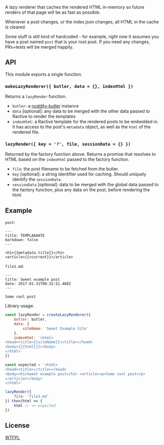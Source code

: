 A lazy renderer that caches the rendered HTML in-memory so future renders of that page will be as fast as possible.

Whenever a post changes, or the index.json changes, all HTML in the cache is cleared.

Some stuff is still kind of hardcoded - for example, right now it assumes you have a post named `post` that is your root post.  If you need any changes, PRs+tests will be merged happily.

## API

This module exports a single function.

### `makeLazyRenderer({ butler, data = {}, indexHtml })`

Returns a `lazyRender` function.

- `butler`: a [noddity-butler](https://github.com/TehShrike/noddity-butler) instance
- `data` [optional]: any data to be merged with the other data passed to Ractive to render the templates
- `indexHtml`: a Ractive template for the rendered posts to be embedded in.  It has access to the post's `metadata` object, as well as the `html` of the rendered file.

### `lazyRender({ key = '?', file, sessionData = {} })`

Returned by the factory function above.  Returns a promise that resolves to HTML based on the `indexHtml` passed to the factory function.

- `file`: the post filename to be fetched from the butler.
- `key` [optional]: a string identifier used for caching.  Should uniquely identify the `sessionData`.
- `sessionData` [optional]: data to be merged with the global data passed to the factory function, plus any data on the post, before rendering the html

## Example

<!-- js
require('ractive').DEBUG = false
const makeTestState = require('./test/helpers/test-state')

const createLazyRenderer = require('./')

const state = makeTestState()

state.retrieval.addPost('post', { title: 'TEMPLAAAATE', markdown: false }, '<h1>{{metadata.title}}</h1>\n<article>{{>current}}</article>')
state.retrieval.addPost('file1.md', { title: 'Sweet example post', date: new Date('2017-01-31T00:32:51.468Z') }, 'Some cool post')

const butler = state.butler
-->

`post`:
```
---
title: TEMPLAAAATE
markdown: false
---

<h1>{{metadata.title}}</h1>
<article>{{>current}}</article>
```

`file1.md`:
```
---
title: Sweet example post
date: 2017-01-31T00:32:51.468Z
---

Some cool post
```

Library usage:

```js
const lazyRender = createLazyRenderer({
	butler: butler,
	data: {
		siteName: 'Sweet Example Site'
	},
	indexHtml: `<html>
<head><title>{{siteName}}</title></head>
<body>{{{html}}}</body>
</html>`
})

const expected = `<html>
<head><title></title></head>
<body><h1>Sweet example post</h1> <article><p>Some cool post</p>
</article></body>
</html>`

lazyRender({
	file: 'file1.md'
}).then(html => {
	html // => expected
})
```

## License

[WTFPL](http://wtfpl2.com)
